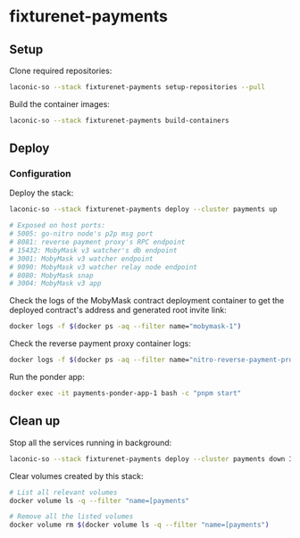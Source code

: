 # fixturenet-payments

## Setup

Clone required repositories:

```bash
laconic-so --stack fixturenet-payments setup-repositories --pull
```

Build the container images:

```bash
laconic-so --stack fixturenet-payments build-containers
```

## Deploy

### Configuration

Deploy the stack:

```bash
laconic-so --stack fixturenet-payments deploy --cluster payments up

# Exposed on host ports:
# 5005: go-nitro node's p2p msg port
# 8081: reverse payment proxy's RPC endpoint
# 15432: MobyMask v3 watcher's db endpoint
# 3001: MobyMask v3 watcher endpoint
# 9090: MobyMask v3 watcher relay node endpoint
# 8080: MobyMask snap
# 3004: MobyMask v3 app
```

Check the logs of the MobyMask contract deployment container to get the deployed contract's address and generated root invite link:

```bash
docker logs -f $(docker ps -aq --filter name="mobymask-1")
```

Check the reverse payment proxy container logs:

```bash
docker logs -f $(docker ps -aq --filter name="nitro-reverse-payment-proxy")
```

Run the ponder app:

```bash
docker exec -it payments-ponder-app-1 bash -c "pnpm start"
```

## Clean up

Stop all the services running in background:

```bash
laconic-so --stack fixturenet-payments deploy --cluster payments down 30
```

Clear volumes created by this stack:

```bash
# List all relevant volumes
docker volume ls -q --filter "name=[payments"

# Remove all the listed volumes
docker volume rm $(docker volume ls -q --filter "name=[payments")
```
